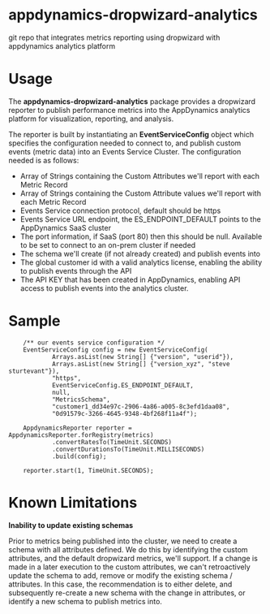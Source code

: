 # appdynamics-dropwizard-analytics
git repo that integrates metrics reporting using dropwizard with appdynamics analytics platform

# Usage

The <b>appdynamics-dropwizard-analytics</b> package provides a dropwizard reporter to publish performance metrics into the AppDynamics analytics platform for visualization, reporting, and analysis.

The reporter is built by instantiating an <b>EventServiceConfig</b> object which specifies the configuration needed to connect to, and publish custom events (metric data) into an Events Service Cluster.  The configuration needed is as follows:

   * Array of Strings containing the Custom Attributes we'll report with each Metric Record
   * Array of Strings containing the Custom Attribute values we'll report with each Metric Record
   * Events Service connection protocol, default should be https
   * Events Service URL endpoint, the ES_ENDPOINT_DEFAULT points to the AppDynamics SaaS cluster
   * The port information, if SaaS (port 80) then this should be null.  Available to be set to connect to an on-prem cluster if needed
   * The schema we'll create (if not already created) and publish events into
   * The global customer id with a valid analytics license, enabling the ability to publish events through the API
   * The API KEY that has been created in AppDynamics, enabling API access to publish events into the analytics cluster.
   

# Sample

		/** our events service configuration */
		EventServiceConfig config = new EventServiceConfig(
				Arrays.asList(new String[] {"version", "userid"}),
				Arrays.asList(new String[] {"version_xyz", "steve sturtevant"}),
				"https", 
				EventServiceConfig.ES_ENDPOINT_DEFAULT, 
				null,
				"MetricsSchema", 
				"customer1_dd34e97c-2906-4a86-a005-8c3efd1daa08", 
				"0d91579c-3266-4645-9348-4bf268f11a4f");

		AppdynamicsReporter reporter = AppdynamicsReporter.forRegistry(metrics)
				.convertRatesTo(TimeUnit.SECONDS)
				.convertDurationsTo(TimeUnit.MILLISECONDS)
				.build(config);

		reporter.start(1, TimeUnit.SECONDS);

# Known Limitations

<b> Inability to update existing schemas</b><p>
Prior to metrics being published into the cluster, we need to create a schema with all attributes defined.  We do this by identifying the custom attributes, and the default dropwizard metrics, we'll support.  If a change is made in a later execution to the custom attributes, we can't retroactively update the schema to add, remove or modify the existing schema / attributes.  In this case, the recommendation is to either delete, and subsequently re-create a new schema with the change in attributes, or identify a new schema to publish metrics into.